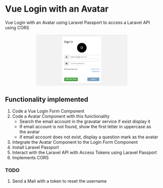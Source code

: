 # Vue Login with an Avatar
Vue Login with an Avatar using Laravel Passport to access a Laravel API using CORS

<p align="center">
<img src="example.png" width="300px" >
</p>

## Functionality implemented
1. Code a Vue Login Form Component
2. Code a Avatar Component with this functionality
    * Search the email account in the gravatar service if exist display it
    * If email account is not found, show the first letter in uppercase as the avatar
    * if email account does not exist, display a question mark as the avatar
3. Integrate the Avatar Component to the Login Form Component
4. Install Laravel Passport
5. Interact with the Laravel API with Access Tokens using Laravel Passport
6. Implements CORS
### TODO
1. Send a Mail with a token to reset the username